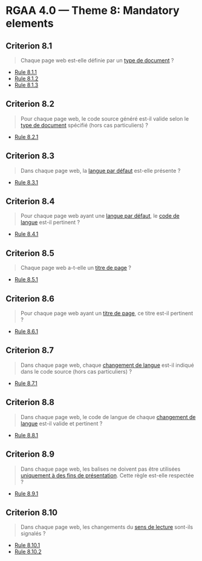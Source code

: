 # RGAA 4.0 — Theme 8: Mandatory elements

## Criterion 8.1

> Chaque page web est-elle définie par un [type de document](https://www.numerique.gouv.fr/publications/rgaa-accessibilite/methode/glossaire/#type-de-document) ?

* [Rule 8.1.1](Rule-8-1-1.md)
* [Rule 8.1.2](Rule-8-1-2.md)
* [Rule 8.1.3](Rule-8-1-3.md)

## Criterion 8.2

> Pour chaque page web, le code source généré est-il valide selon le [type de document](https://www.numerique.gouv.fr/publications/rgaa-accessibilite/methode/glossaire/#type-de-document) spécifié (hors cas particuliers) ?

* [Rule 8.2.1](Rule-8-2-1.md)

## Criterion 8.3

> Dans chaque page web, la [langue par défaut](https://www.numerique.gouv.fr/publications/rgaa-accessibilite/methode/glossaire/#langue-par-defaut) est-elle présente ?

* [Rule 8.3.1](Rule-8-3-1.md)

## Criterion 8.4

> Pour chaque page web ayant une [langue par défaut](https://www.numerique.gouv.fr/publications/rgaa-accessibilite/methode/glossaire/#langue-par-defaut), le [code de langue](https://www.numerique.gouv.fr/publications/rgaa-accessibilite/methode/glossaire/#code-de-langue) est-il pertinent ?

* [Rule 8.4.1](Rule-8-4-1.md)

## Criterion 8.5

> Chaque page web a-t-elle un [titre de page](https://www.numerique.gouv.fr/publications/rgaa-accessibilite/methode/glossaire/#titre-de-page) ?

* [Rule 8.5.1](Rule-8-5-1.md)

## Criterion 8.6

> Pour chaque page web ayant un [titre de page](https://www.numerique.gouv.fr/publications/rgaa-accessibilite/methode/glossaire/#titre-de-page), ce titre est-il pertinent ?

* [Rule 8.6.1](Rule-8-6-1.md)

## Criterion 8.7

> Dans chaque page web, chaque [changement de langue](https://www.numerique.gouv.fr/publications/rgaa-accessibilite/methode/glossaire/#changement-de-langue) est-il indiqué dans le code source (hors cas particuliers) ?

* [Rule 8.7.1](Rule-8-7-1.md)

## Criterion 8.8

> Dans chaque page web, le code de langue de chaque [changement de langue](https://www.numerique.gouv.fr/publications/rgaa-accessibilite/methode/glossaire/#changement-de-langue) est-il valide et pertinent ?

* [Rule 8.8.1](Rule-8-8-1.md)

## Criterion 8.9

> Dans chaque page web, les balises ne doivent pas être utilisées [uniquement à des fins de présentation](https://www.numerique.gouv.fr/publications/rgaa-accessibilite/methode/glossaire/#uniquement-a-des-fins-de-presentation). Cette règle est-elle respectée ?

* [Rule 8.9.1](Rule-8-9-1.md)

## Criterion 8.10

> Dans chaque page web, les changements du [sens de lecture](https://www.numerique.gouv.fr/publications/rgaa-accessibilite/methode/glossaire/#sens-de-lecture) sont-ils signalés ?

* [Rule 8.10.1](Rule-8-10-1.md)
* [Rule 8.10.2](Rule-8-10-2.md)

